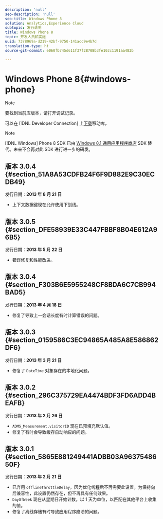 ```yaml
---
description: 'null'
seo-description: 'null'
seo-title: Windows Phone 8
solution: Analytics,Experience Cloud
subtopic: 发行说明
title: Windows Phone 8
topic: 开发人员和实施
uuid: 7378969a-d219-42bf-9750-141acc9e4b7d
translation-type: ht
source-git-commit: e060fb745d611f37f28708b3fe103c1191aa483b

---
```



# Windows Phone 8{#windows-phone}

>[!NOTE]
>
>要找到当前库版本，请打开调试记录。

可以在 [!DNL Developer Connection] 上[下载](https://marketing.adobe.com/developer/get-started/mobile/c-measuring-mobile-applications)移动库。

>[!NOTE]
>
>[!DNL Windows] Phone 8 SDK 已由 [Windows 8.1 通用应用程序商店](../appmeasurement-release-notes/c-release-notes-winu.md) SDK 替代。未来不会再对此 SDK 进行进一步的研发。

## 版本 3.0.4 {#section_51A8A53CDFB24F6F9D882E9C30ECDB49}

发行日期：**2013 年 8 月 21 日**

* 上下文数据键现在允许使用下划线。

## 版本 3.0.5 {#section_DFE58939E33C447FBBF8B04E612A96B5}

发行日期：**2013 年 5 月 22 日**

* 错误修复和性能改进。

## 版本 3.0.4 {#section_F303B6E5955248CF8BDA6C7CB994BAD5}

发行日期：**2013 年 4 月 18 日**

* 修复了导致上一会话长度有时计算错误的问题。

## 版本 3.0.3 {#section_0159586C3EC94865A485A8E586862DF6}

发行日期：**2013 年 3 月 21 日**

* 修复了 `DateTime` 对象存在的本地化问题。

## 版本 3.0.2 {#section_296C375729EA4474BDF3FD6ADD4BEAFB}

发行日期：**2013 年 2 月 26 日**

* `ADMS_Measurement.visitorID` 现在已预填充默认值。
* 修复了有时会导致缓存自动响应的问题。

## 版本 3.0.1 {#section_5865E881249441ADBB03A9637548650F}

发行日期：**2013 年 2 月 21 日**

* 已弃用 `offlineThrottleDelay`，因为优化线程后不再需要此设置。为保持向后兼容性，此设置仍然存在，但不再具有任何效果。
* `DayOfWeek` 现在从星期日开始计数，以 1 天为单位，以匹配在其他平台上收集的值。
* 修复了离线存储有时导致应用程序崩溃的问题。


